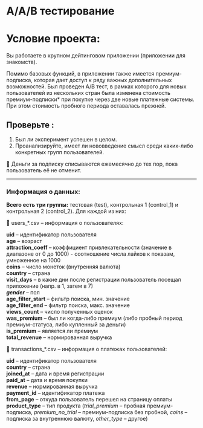 # А/А/B тестирование

# Условие проекта:

Вы работаете в крупном дейтинговом приложении (приложении для знакомств).

Помимо базовых функций, в приложении также имеется премиум-подписка, которая дает доступ к ряду важных дополнительных возможностей. Был проведен A/B тест, в рамках которого для новых пользователей из нескольких стран была изменена стоимость премиум-подписки* при покупке через две новые платежные системы. При этом стоимость пробного периода оставалась прежней.

## Проверьте :

1. Был ли эксперимент успешен в целом.
2. Проанализируйте, имеет ли нововведение смысл среди каких-либо конкретных групп пользователей.

💬 Деньги за подписку списываются ежемесячно до тех пор, пока пользователь её не отменит.

---
### Информация о данных:

**Всего есть три группы:** тестовая (test), контрольная 1 (control_1) и контрольная 2 (control_2). Для каждой из них:

<aside>
📄 users_*.csv – информация о пользователях:

</aside>

**uid** – идентификатор пользователя <br>
**age** – возраст <br>
**attraction_coeff** – коэффициент привлекательности (значение в диапазоне от 0 до 1000) - соотношение числа лайков к показам, умноженное на 1000 <br>
**coins** – число монеток (внутренняя валюта) <br>
**country** – страна  <br>
**visit_days** – в какие дни после регистрации пользователь посещал приложение (напр. в 1, затем в 7) <br>
***gender*** – пол <br>
**age_filter_start**  – фильтр поиска, мин. значение <br>
**age_filter_end**  – фильтр поиска, макс. значение <br>
**views_count** – число полученных оценок <br>
**was_premium** – был ли когда-либо премиум (либо пробный период премиум-статуса, либо купленный за деньги) <br>
**is_premium** –  является ли премиум <br>
**total_revenue** – нормированная выручка <br>

<aside>
📄 transactions_*.csv – информация о платежах пользователей:

</aside>

**uid** – идентификатор пользователя <br>
**country** – страна <br>
**joined_at** – дата и время регистрации <br>
**paid_at** – дата и время покупки <br>
**revenue** – нормированная выручка <br>
**payment_id** – идентификатор платежа <br>
**from_page** – откуда пользователь перешел на страницу оплаты <br>
**product_type** – тип продукта 
(*trial_premium* – пробная премиум-подписка, *premium_no_trial* – премиум-подписка без пробной, *coins* – подписка за внутреннюю валюту, *other_type* – другое) 

